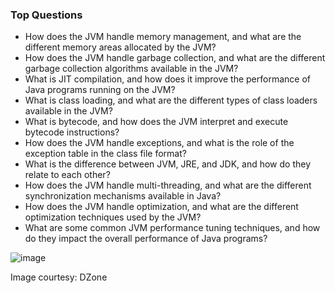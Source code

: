 ### Top Questions

- How does the JVM handle memory management, and what are the different memory areas allocated by the JVM?
- How does the JVM handle garbage collection, and what are the different garbage collection algorithms available in the JVM?
- What is JIT compilation, and how does it improve the performance of Java programs running on the JVM?
- What is class loading, and what are the different types of class loaders available in the JVM?
- What is bytecode, and how does the JVM interpret and execute bytecode instructions?
- How does the JVM handle exceptions, and what is the role of the exception table in the class file format?
- What is the difference between JVM, JRE, and JDK, and how do they relate to each other?
- How does the JVM handle multi-threading, and what are the different synchronization mechanisms available in Java?
- How does the JVM handle optimization, and what are the different optimization techniques used by the JVM?
- What are some common JVM performance tuning techniques, and how do they impact the overall performance of Java programs?


![image](https://user-images.githubusercontent.com/2513990/202668847-f895c4db-f2b4-405e-92fa-ccbc76cd4546.png)

Image courtesy: DZone
